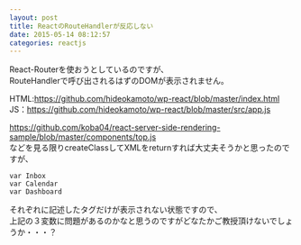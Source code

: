 ```yaml
---
layout: post
title: ReactのRouteHandlerが反応しない
date: 2015-05-14 08:12:57
categories: reactjs
---
```

<p>React-Routerを使おうとしているのですが、<br>
RouteHandlerで呼び出されるはずのDOMが表示されません。</p>

<p>HTML:<a href="https://github.com/hideokamoto/wp-react/blob/master/index.html" rel="nofollow noreferrer">https://github.com/hideokamoto/wp-react/blob/master/index.html</a><br>
JS：<a href="https://github.com/hideokamoto/wp-react/blob/master/src/app.js" rel="nofollow noreferrer">https://github.com/hideokamoto/wp-react/blob/master/src/app.js</a></p>

<p><a href="https://github.com/koba04/react-server-side-rendering-sample/blob/master/components/top.js" rel="nofollow noreferrer">https://github.com/koba04/react-server-side-rendering-sample/blob/master/components/top.js</a><br>
などを見る限りcreateClassしてXMLをreturnすれば大丈夫そうかと思ったのですが、</p>

<pre class="lang-js prettyprint-override"><code>var Inbox
var Calendar
var Dashboard
</code></pre>

<p>それぞれに記述したタグだけが表示されない状態ですので、<br>
上記の３変数に問題があるのかなと思うのですがどなたかご教授頂けないでしょうか・・・？</p>
